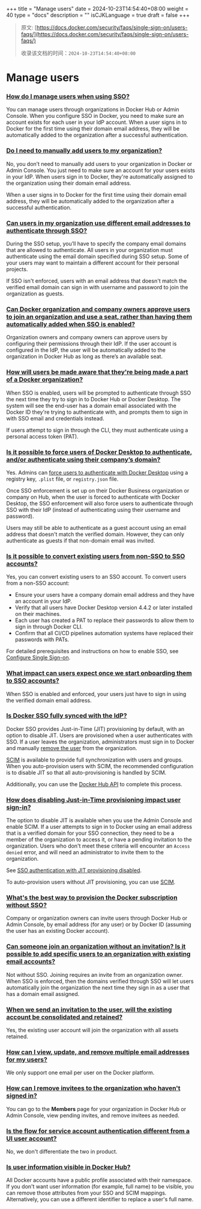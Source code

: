 +++
title = "Manage users"
date = 2024-10-23T14:54:40+08:00
weight = 40
type = "docs"
description = ""
isCJKLanguage = true
draft = false
+++

> 原文: [https://docs.docker.com/security/faqs/single-sign-on/users-faqs/](https://docs.docker.com/security/faqs/single-sign-on/users-faqs/)
>
> 收录该文档的时间：`2024-10-23T14:54:40+08:00`

# Manage users

### [How do I manage users when using SSO?](https://docs.docker.com/security/faqs/single-sign-on/users-faqs/#how-do-i-manage-users-when-using-sso)

You can manage users through organizations in Docker Hub or Admin Console. When you configure SSO in Docker, you need to make sure an account exists for each user in your IdP account. When a user signs in to Docker for the first time using their domain email address, they will be automatically added to the organization after a successful authentication.

### [Do I need to manually add users to my organization?](https://docs.docker.com/security/faqs/single-sign-on/users-faqs/#do-i-need-to-manually-add-users-to-my-organization)

No, you don’t need to manually add users to your organization in Docker or Admin Console. You just need to make sure an account for your users exists in your IdP. When users sign in to Docker, they're automatically assigned to the organization using their domain email address.

When a user signs in to Docker for the first time using their domain email address, they will be automatically added to the organization after a successful authentication.

### [Can users in my organization use different email addresses to authenticate through SSO?](https://docs.docker.com/security/faqs/single-sign-on/users-faqs/#can-users-in-my-organization-use-different-email-addresses-to-authenticate-through-sso)

During the SSO setup, you’ll have to specify the company email domains that are allowed to authenticate. All users in your organization must authenticate using the email domain specified during SSO setup. Some of your users may want to maintain a different account for their personal projects.

If SSO isn't enforced, users with an email address that doesn't match the verified email domain can sign in with username and password to join the organization as guests.

### [Can Docker organization and company owners approve users to join an organization and use a seat, rather than having them automatically added when SSO is enabled?](https://docs.docker.com/security/faqs/single-sign-on/users-faqs/#can-docker-organization-and-company-owners-approve-users-to-join-an-organization-and-use-a-seat-rather-than-having-them-automatically-added-when-sso-is-enabled)

Organization owners and company owners can approve users by configuring their permissions through their IdP. If the user account is configured in the IdP, the user will be automatically added to the organization in Docker Hub as long as there’s an available seat.

### [How will users be made aware that they're being made a part of a Docker organization?](https://docs.docker.com/security/faqs/single-sign-on/users-faqs/#how-will-users-be-made-aware-that-theyre-being-made-a-part-of-a-docker-organization)

When SSO is enabled, users will be prompted to authenticate through SSO the next time they try to sign in to Docker Hub or Docker Desktop. The system will see the end-user has a domain email associated with the Docker ID they're trying to authenticate with, and prompts them to sign in with SSO email and credentials instead.

If users attempt to sign in through the CLI, they must authenticate using a personal access token (PAT).

### [Is it possible to force users of Docker Desktop to authenticate, and/or authenticate using their company’s domain?](https://docs.docker.com/security/faqs/single-sign-on/users-faqs/#is-it-possible-to-force-users-of-docker-desktop-to-authenticate-andor-authenticate-using-their-companys-domain)

Yes. Admins can [force users to authenticate with Docker Desktop](https://docs.docker.com/security/for-admins/enforce-sign-in/) using a registry key, `.plist` file, or `registry.json` file.

Once SSO enforcement is set up on their Docker Business organization or company on Hub, when the user is forced to authenticate with Docker Desktop, the SSO enforcement will also force users to authenticate through SSO with their IdP (instead of authenticating using their username and password).

Users may still be able to authenticate as a guest account using an email address that doesn't match the verified domain. However, they can only authenticate as guests if that non-domain email was invited.

### [Is it possible to convert existing users from non-SSO to SSO accounts?](https://docs.docker.com/security/faqs/single-sign-on/users-faqs/#is-it-possible-to-convert-existing-users-from-non-sso-to-sso-accounts)

Yes, you can convert existing users to an SSO account. To convert users from a non-SSO account:

- Ensure your users have a company domain email address and they have an account in your IdP.
- Verify that all users have Docker Desktop version 4.4.2 or later installed on their machines.
- Each user has created a PAT to replace their passwords to allow them to sign in through Docker CLI.
- Confirm that all CI/CD pipelines automation systems have replaced their passwords with PATs.

For detailed prerequisites and instructions on how to enable SSO, see [Configure Single Sign-on](https://docs.docker.com/security/for-admins/single-sign-on/configure/).

### [What impact can users expect once we start onboarding them to SSO accounts?](https://docs.docker.com/security/faqs/single-sign-on/users-faqs/#what-impact-can-users-expect-once-we-start-onboarding-them-to-sso-accounts)

When SSO is enabled and enforced, your users just have to sign in using the verified domain email address.

### [Is Docker SSO fully synced with the IdP?](https://docs.docker.com/security/faqs/single-sign-on/users-faqs/#is-docker-sso-fully-synced-with-the-idp)

Docker SSO provides Just-in-Time (JIT) provisioning by default, with an option to disable JIT. Users are provisioned when a user authenticates with SSO. If a user leaves the organization, administrators must sign in to Docker and manually [remove the user](https://docs.docker.com/admin/organization/members/#remove-a-member-or-invitee) from the organization.

[SCIM](https://docs.docker.com/security/for-admins/provisioning/scim/) is available to provide full synchronization with users and groups. When you auto-provision users with SCIM, the recommended configuration is to disable JIT so that all auto-provisioning is handled by SCIM.

Additionally, you can use the [Docker Hub API](https://docs.docker.com/reference/api/hub/latest/) to complete this process.

### [How does disabling Just-in-Time provisioning impact user sign-in?](https://docs.docker.com/security/faqs/single-sign-on/users-faqs/#how-does-disabling-just-in-time-provisioning-impact-user-sign-in)

The option to disable JIT is available when you use the Admin Console and enable SCIM. If a user attempts to sign in to Docker using an email address that is a verified domain for your SSO connection, they need to be a member of the organization to access it, or have a pending invitation to the organization. Users who don't meet these criteria will encounter an `Access denied` error, and will need an administrator to invite them to the organization.

See [SSO authentication with JIT provisioning disabled](https://docs.docker.com/security/for-admins/provisioning/just-in-time/#sso-authentication-with-jit-provisioning-disabled).

To auto-provision users without JIT provisioning, you can use [SCIM](https://docs.docker.com/security/for-admins/provisioning/scim/).

### [What's the best way to provision the Docker subscription without SSO?](https://docs.docker.com/security/faqs/single-sign-on/users-faqs/#whats-the-best-way-to-provision-the-docker-subscription-without-sso)

Company or organization owners can invite users through Docker Hub or Admin Console, by email address (for any user) or by Docker ID (assuming the user has an existing Docker account).

### [Can someone join an organization without an invitation? Is it possible to add specific users to an organization with existing email accounts?](https://docs.docker.com/security/faqs/single-sign-on/users-faqs/#can-someone-join-an-organization-without-an-invitation-is-it-possible-to-add-specific-users-to-an-organization-with-existing-email-accounts)

Not without SSO. Joining requires an invite from an organization owner. When SSO is enforced, then the domains verified through SSO will let users automatically join the organization the next time they sign in as a user that has a domain email assigned.

### [When we send an invitation to the user, will the existing account be consolidated and retained?](https://docs.docker.com/security/faqs/single-sign-on/users-faqs/#when-we-send-an-invitation-to-the-user-will-the-existing-account-be-consolidated-and-retained)

Yes, the existing user account will join the organization with all assets retained.

### [How can I view, update, and remove multiple email addresses for my users?](https://docs.docker.com/security/faqs/single-sign-on/users-faqs/#how-can-i-view-update-and-remove-multiple-email-addresses-for-my-users)

We only support one email per user on the Docker platform.

### [How can I remove invitees to the organization who haven't signed in?](https://docs.docker.com/security/faqs/single-sign-on/users-faqs/#how-can-i-remove-invitees-to-the-organization-who-havent-signed-in)

You can go to the **Members** page for your organization in Docker Hub or Admin Console, view pending invites, and remove invitees as needed.

### [Is the flow for service account authentication different from a UI user account?](https://docs.docker.com/security/faqs/single-sign-on/users-faqs/#is-the-flow-for-service-account-authentication-different-from-a-ui-user-account)

No, we don't differentiate the two in product.

### [Is user information visible in Docker Hub?](https://docs.docker.com/security/faqs/single-sign-on/users-faqs/#is-user-information-visible-in-docker-hub)

All Docker accounts have a public profile associated with their namespace. If you don't want user information (for example, full name) to be visible, you can remove those attributes from your SSO and SCIM mappings. Alternatively, you can use a different identifier to replace a user's full name.
